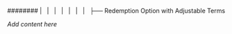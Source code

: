 ######## |   |   |   |   |   |   |   ├── Redemption Option with Adjustable Terms

*Add content here*